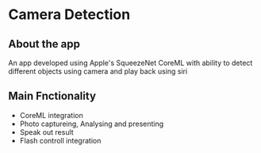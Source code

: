 # Camera Detection

## About the app

An app developed using Apple's SqueezeNet CoreML with ability to detect different objects using camera and play back using siri

## Main Fnctionality

- CoreML integration
- Photo captureing, Analysing and presenting
- Speak out result
- Flash controll integration

